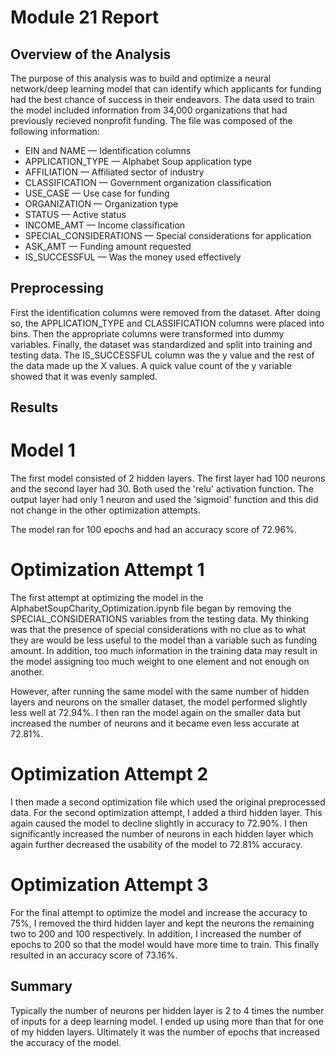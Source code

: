 # Module 21 Report

## Overview of the Analysis

The purpose of this analysis was to build and optimize a neural network/deep learning model that can identify which applicants for funding had the best chance of success in their endeavors. The data used to train the model included information from 34,000 organizations that had previously recieved nonprofit funding. The file was composed of the following information:

* EIN and NAME — Identification columns
* APPLICATION_TYPE — Alphabet Soup application type
* AFFILIATION — Affiliated sector of industry
* CLASSIFICATION — Government organization classification
* USE_CASE — Use case for funding
* ORGANIZATION — Organization type
* STATUS — Active status
* INCOME_AMT — Income classification
* SPECIAL_CONSIDERATIONS — Special considerations for application
* ASK_AMT — Funding amount requested
* IS_SUCCESSFUL — Was the money used effectively

## Preprocessing

First the identification columns were removed from the dataset. After doing so, the APPLICATION_TYPE and CLASSIFICATION columns were placed into bins. Then the appropriate columns were transformed into dummy variables. Finally, the dataset was standardized and split into training and testing data. The IS_SUCCESSFUL column was the y value and the rest of the data made up the X values. A quick value count of the y variable showed that it was evenly sampled.

## Results

# Model 1
The first model consisted of 2 hidden layers. The first layer had 100 neurons and the second layer had 30. Both used the 'relu' activation function. The output layer had only 1 neuron and used the 'sigmoid' function and this did not change in the other optimization attempts.

The model ran for 100 epochs and had an accuracy score of 72.96%.

# Optimization Attempt 1
The first attempt at optimizing the model in the AlphabetSoupCharity_Optimization.ipynb file began by removing the SPECIAL_CONSIDERATIONS variables from the testing data. My thinking was that the presence of special considerations with no clue as to what they are would be less useful to the model than a variable such as funding amount. In addition, too much information in the training data may result in the model assigning too much weight to one element and not enough on another. 

However, after running the same model with the same number of hidden layers and neurons on the smaller dataset, the model performed slightly less well at 72.94%. I then ran the model again on the smaller data but increased the number of neurons and it became even less accurate at 72.81%. 

# Optimization Attempt 2
I then made a second optimization file which used the original preprocessed data. For the second optimization attempt, I added a third hidden layer. This again caused the model to decline slightly in accuracy to 72.90%. I then significantly increased the number of neurons in each hidden layer which again further decreased the usability of the model to 72.81% accuracy.

# Optimization Attempt 3
For the final attempt to optimize the model and increase the accuracy to 75%, I removed the third hidden layer and kept the neurons the remaining two to 200 and 100 respectively. In addition, I increased the number of epochs to 200 so that the model would have more time to train. This finally resulted in an accuracy score of 73.16%.

## Summary

Typically the number of neurons per hidden layer is 2 to 4 times the number of inputs for a deep learning model. I ended up using more than that for one of my hidden layers. Ultimately it was the number of epochs that increased the accuracy of the model.